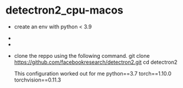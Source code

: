 # detectron2_cpu-macos
- create an env with python < 3.9
- 
- 
- clone the reppo using the following command.
  git clone https://github.com/facebookresearch/detectron2.git
  cd detectron2
  
  This configuration worked out for me 
  python==3.7
  torch==1.10.0
  torchvision==0.11.3
